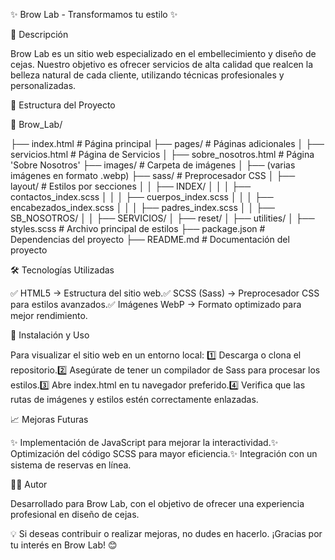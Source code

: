 ✨ Brow Lab - Transformamos tu estilo ✨

📌 Descripción

Brow Lab es un sitio web especializado en el embellecimiento y diseño de cejas. Nuestro objetivo es ofrecer servicios de alta calidad que realcen la belleza natural de cada cliente, utilizando técnicas profesionales y personalizadas.

📁 Estructura del Proyecto

📂 Brow_Lab/

├── index.html                # Página principal
├── pages/                    # Páginas adicionales
│   ├── servicios.html        # Página de Servicios
│   ├── sobre_nosotros.html   # Página 'Sobre Nosotros'
├── images/                   # Carpeta de imágenes
│   ├── (varias imágenes en formato .webp)
├── sass/                     # Preprocesador CSS
│   ├── layout/               # Estilos por secciones
│   │   ├── INDEX/
│   │   │   ├── contactos_index.scss
│   │   │   ├── cuerpos_index.scss
│   │   │   ├── encabezados_index.scss
│   │   │   ├── padres_index.scss
│   │   ├── SB_NOSOTROS/
│   │   ├── SERVICIOS/
│   ├── reset/
│   ├── utilities/
│   ├── styles.scss           # Archivo principal de estilos
├── package.json              # Dependencias del proyecto
├── README.md                 # Documentación del proyecto

🛠️ Tecnologías Utilizadas

✅ HTML5 → Estructura del sitio web.✅ SCSS (Sass) → Preprocesador CSS para estilos avanzados.✅ Imágenes WebP → Formato optimizado para mejor rendimiento.

🚀 Instalación y Uso

Para visualizar el sitio web en un entorno local:
1️⃣ Descarga o clona el repositorio.2️⃣ Asegúrate de tener un compilador de Sass para procesar los estilos.3️⃣ Abre index.html en tu navegador preferido.4️⃣ Verifica que las rutas de imágenes y estilos estén correctamente enlazadas.

📈 Mejoras Futuras

✨ Implementación de JavaScript para mejorar la interactividad.✨ Optimización del código SCSS para mayor eficiencia.✨ Integración con un sistema de reservas en línea.

👨‍💻 Autor

Desarrollado para Brow Lab, con el objetivo de ofrecer una experiencia profesional en diseño de cejas.

💡 Si deseas contribuir o realizar mejoras, no dudes en hacerlo. ¡Gracias por tu interés en Brow Lab! 😊